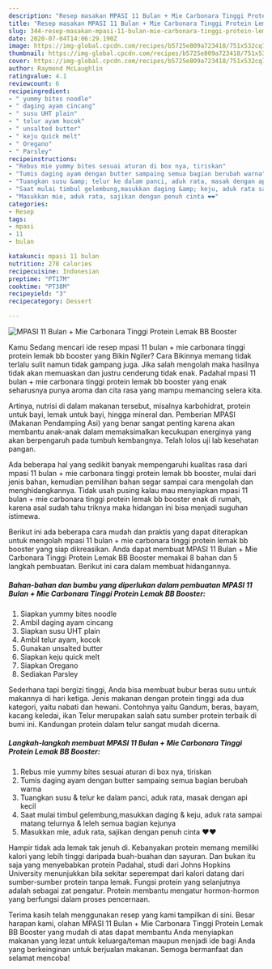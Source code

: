 ```yaml
---
description: "Resep masakan MPASI 11 Bulan + Mie Carbonara Tinggi Protein Lemak BB Booster | Cara Membuat MPASI 11 Bulan + Mie Carbonara Tinggi Protein Lemak BB Booster Yang Enak Dan Lezat"
title: "Resep masakan MPASI 11 Bulan + Mie Carbonara Tinggi Protein Lemak BB Booster | Cara Membuat MPASI 11 Bulan + Mie Carbonara Tinggi Protein Lemak BB Booster Yang Enak Dan Lezat"
slug: 344-resep-masakan-mpasi-11-bulan-mie-carbonara-tinggi-protein-lemak-bb-booster-cara-membuat-mpasi-11-bulan-mie-carbonara-tinggi-protein-lemak-bb-booster-yang-enak-dan-lezat
date: 2020-07-04T14:06:29.190Z
image: https://img-global.cpcdn.com/recipes/b5725e809a723418/751x532cq70/mpasi-11-bulan-mie-carbonara-tinggi-protein-lemak-bb-booster-foto-resep-utama.jpg
thumbnail: https://img-global.cpcdn.com/recipes/b5725e809a723418/751x532cq70/mpasi-11-bulan-mie-carbonara-tinggi-protein-lemak-bb-booster-foto-resep-utama.jpg
cover: https://img-global.cpcdn.com/recipes/b5725e809a723418/751x532cq70/mpasi-11-bulan-mie-carbonara-tinggi-protein-lemak-bb-booster-foto-resep-utama.jpg
author: Raymond McLaughlin
ratingvalue: 4.1
reviewcount: 6
recipeingredient:
- " yummy bites noodle"
- " daging ayam cincang"
- " susu UHT plain"
- " telur ayam kocok"
- " unsalted butter"
- " keju quick melt"
- " Oregano"
- " Parsley"
recipeinstructions:
- "Rebus mie yummy bites sesuai aturan di box nya, tiriskan"
- "Tumis daging ayam dengan butter sampaing semua bagian berubah warna"
- "Tuangkan susu &amp; telur ke dalam panci, aduk rata, masak dengan api kecil"
- "Saat mulai timbul gelembung,masukkan daging &amp; keju, aduk rata sampai matang telurnya &amp; leleh semua bagian kejunya"
- "Masukkan mie, aduk rata, sajikan dengan penuh cinta ❤❤"
categories:
- Resep
tags:
- mpasi
- 11
- bulan

katakunci: mpasi 11 bulan 
nutrition: 278 calories
recipecuisine: Indonesian
preptime: "PT17M"
cooktime: "PT38M"
recipeyield: "3"
recipecategory: Dessert

---
```



![MPASI 11 Bulan + Mie Carbonara Tinggi Protein Lemak BB Booster](https://img-global.cpcdn.com/recipes/b5725e809a723418/751x532cq70/mpasi-11-bulan-mie-carbonara-tinggi-protein-lemak-bb-booster-foto-resep-utama.jpg)

Kamu Sedang mencari ide resep mpasi 11 bulan + mie carbonara tinggi protein lemak bb booster yang Bikin Ngiler? Cara Bikinnya memang tidak terlalu sulit namun tidak gampang juga. Jika salah mengolah maka hasilnya tidak akan memuaskan dan justru cenderung tidak enak. Padahal mpasi 11 bulan + mie carbonara tinggi protein lemak bb booster yang enak seharusnya punya aroma dan cita rasa yang mampu memancing selera kita.

Artinya, nutrisi di dalam makanan tersebut, misalnya karbohidrat, protein untuk bayi, lemak untuk bayi, hingga mineral dan. Pemberian MPASI (Makanan Pendamping Asi) yang benar sangat penting karena akan membantu anak-anak dalam memaksimalkan kecukupan energinya yang akan berpengaruh pada tumbuh kembangnya. Telah lolos uji lab kesehatan pangan.

Ada beberapa hal yang sedikit banyak mempengaruhi kualitas rasa dari mpasi 11 bulan + mie carbonara tinggi protein lemak bb booster, mulai dari jenis bahan, kemudian pemilihan bahan segar sampai cara mengolah dan menghidangkannya. Tidak usah pusing kalau mau menyiapkan mpasi 11 bulan + mie carbonara tinggi protein lemak bb booster enak di rumah, karena asal sudah tahu triknya maka hidangan ini bisa menjadi suguhan istimewa.


Berikut ini ada beberapa cara mudah dan praktis yang dapat diterapkan untuk mengolah mpasi 11 bulan + mie carbonara tinggi protein lemak bb booster yang siap dikreasikan. Anda dapat membuat MPASI 11 Bulan + Mie Carbonara Tinggi Protein Lemak BB Booster memakai 8 bahan dan 5 langkah pembuatan. Berikut ini cara dalam membuat hidangannya.

<!--inarticleads1-->

##### Bahan-bahan dan bumbu yang diperlukan dalam pembuatan MPASI 11 Bulan + Mie Carbonara Tinggi Protein Lemak BB Booster:

1. Siapkan  yummy bites noodle
1. Ambil  daging ayam cincang
1. Siapkan  susu UHT plain
1. Ambil  telur ayam, kocok
1. Gunakan  unsalted butter
1. Siapkan  keju quick melt
1. Siapkan  Oregano
1. Sediakan  Parsley


Sederhana tapi bergizi tinggi, Anda bisa membuat bubur beras susu untuk makannya di hari ketiga. Jenis makanan dengan protein tinggi ada dua kategori, yaitu nabati dan hewani. Contohnya yaitu Gandum, beras, bayam, kacang keledai, ikan Telur merupakan salah satu sumber protein terbaik di bumi ini. Kandungan protein dalam telur sangat mudah dicerna. 

<!--inarticleads2-->

##### Langkah-langkah membuat MPASI 11 Bulan + Mie Carbonara Tinggi Protein Lemak BB Booster:

1. Rebus mie yummy bites sesuai aturan di box nya, tiriskan
1. Tumis daging ayam dengan butter sampaing semua bagian berubah warna
1. Tuangkan susu &amp; telur ke dalam panci, aduk rata, masak dengan api kecil
1. Saat mulai timbul gelembung,masukkan daging &amp; keju, aduk rata sampai matang telurnya &amp; leleh semua bagian kejunya
1. Masukkan mie, aduk rata, sajikan dengan penuh cinta ❤❤


Hampir tidak ada lemak tak jenuh di. Kebanyakan protein memang memiliki kalori yang lebih tinggi daripada buah-buahan dan sayuran. Dan bukan itu saja yang menyebabkan protein Padahal, studi dari Johns Hopkins University menunjukkan bila sekitar seperempat dari kalori datang dari sumber-sumber protein tanpa lemak. Fungsi protein yang selanjutnya adalah sebagai zat pengatur. Protein membantu mengatur hormon-hormon yang berfungsi dalam proses pencernaan. 

Terima kasih telah menggunakan resep yang kami tampilkan di sini. Besar harapan kami, olahan MPASI 11 Bulan + Mie Carbonara Tinggi Protein Lemak BB Booster yang mudah di atas dapat membantu Anda menyiapkan makanan yang lezat untuk keluarga/teman maupun menjadi ide bagi Anda yang berkeinginan untuk berjualan makanan. Semoga bermanfaat dan selamat mencoba!
